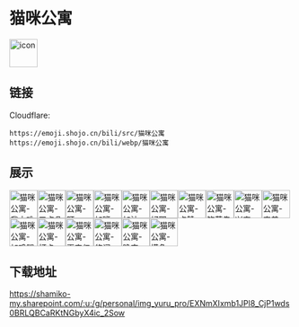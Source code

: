 # 猫咪公寓
<img src="https://emoji.shojo.cn/bili/src/猫咪公寓/icon.png" width="50" height="50" alt="icon">

## 链接
Cloudflare:
```
https://emoji.shojo.cn/bili/src/猫咪公寓
https://emoji.shojo.cn/bili/webp/猫咪公寓
```
## 展示
<img src="https://emoji.shojo.cn/bili/src/猫咪公寓/猫咪公寓-我太难了.png" width="50" height="50" alt="猫咪公寓-我太难了"><img src="https://emoji.shojo.cn/bili/src/猫咪公寓/猫咪公寓-三点几啦.png" width="50" height="50" alt="猫咪公寓-三点几啦"><img src="https://emoji.shojo.cn/bili/src/猫咪公寓/猫咪公寓-盯.png" width="50" height="50" alt="猫咪公寓-盯"><img src="https://emoji.shojo.cn/bili/src/猫咪公寓/猫咪公寓-加班.png" width="50" height="50" alt="猫咪公寓-加班"><img src="https://emoji.shojo.cn/bili/src/猫咪公寓/猫咪公寓-加油.png" width="50" height="50" alt="猫咪公寓-加油"><img src="https://emoji.shojo.cn/bili/src/猫咪公寓/猫咪公寓-好耶.png" width="50" height="50" alt="猫咪公寓-好耶"><img src="https://emoji.shojo.cn/bili/src/猫咪公寓/猫咪公寓-点赞.png" width="50" height="50" alt="猫咪公寓-点赞"><img src="https://emoji.shojo.cn/bili/src/猫咪公寓/猫咪公寓-饮茶先啦.png" width="50" height="50" alt="猫咪公寓-饮茶先啦"><img src="https://emoji.shojo.cn/bili/src/猫咪公寓/猫咪公寓-兴奋.png" width="50" height="50" alt="猫咪公寓-兴奋"><img src="https://emoji.shojo.cn/bili/src/猫咪公寓/猫咪公寓-害羞.png" width="50" height="50" alt="猫咪公寓-害羞"><img src="https://emoji.shojo.cn/bili/src/猫咪公寓/猫咪公寓-加鸡腿.png" width="50" height="50" alt="猫咪公寓-加鸡腿"><img src="https://emoji.shojo.cn/bili/src/猫咪公寓/猫咪公寓-打卡.png" width="50" height="50" alt="猫咪公寓-打卡"><img src="https://emoji.shojo.cn/bili/src/猫咪公寓/猫咪公寓-再来亿遍.png" width="50" height="50" alt="猫咪公寓-再来亿遍"><img src="https://emoji.shojo.cn/bili/src/猫咪公寓/猫咪公寓-悠闲.png" width="50" height="50" alt="猫咪公寓-悠闲"><img src="https://emoji.shojo.cn/bili/src/猫咪公寓/猫咪公寓-晚安.png" width="50" height="50" alt="猫咪公寓-晚安"><img src="https://emoji.shojo.cn/bili/src/猫咪公寓/猫咪公寓-摸鱼.png" width="50" height="50" alt="猫咪公寓-摸鱼">

## 下载地址

https://shamiko-my.sharepoint.com/:u:/g/personal/img_yuru_pro/EXNmXIxmb1JPl8_CjP1wds0BRLQBCaRKtNGbyX4ic_2Sow